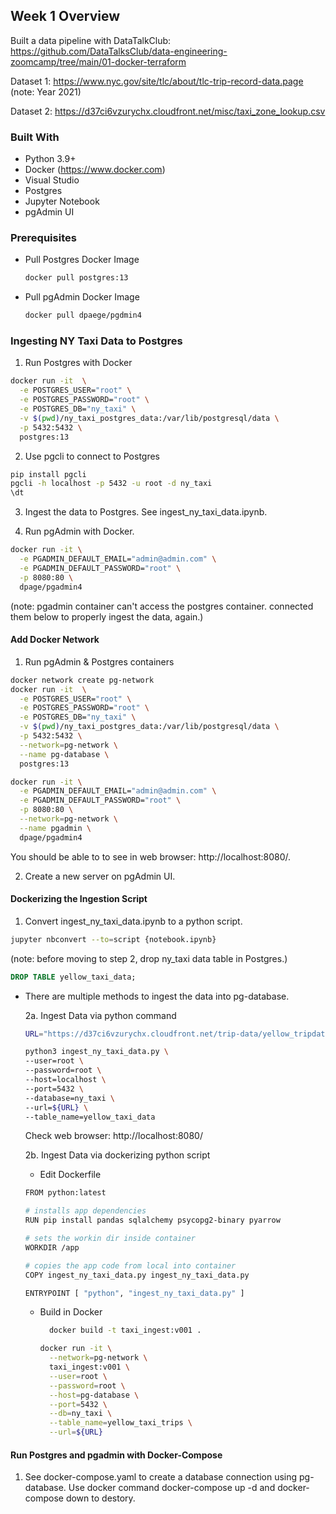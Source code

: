 ## Week 1 Overview
Built a data pipeline with DataTalkClub: https://github.com/DataTalksClub/data-engineering-zoomcamp/tree/main/01-docker-terraform

Dataset 1: https://www.nyc.gov/site/tlc/about/tlc-trip-record-data.page (note: Year 2021)

Dataset 2: https://d37ci6vzurychx.cloudfront.net/misc/taxi_zone_lookup.csv

### Built With
* Python 3.9+
* Docker (https://www.docker.com)
* Visual Studio
* Postgres
* Jupyter Notebook
* pgAdmin UI

### Prerequisites
* Pull Postgres Docker Image
  ```bash
  docker pull postgres:13
  ```
* Pull pgAdmin Docker Image 
  ```bash
  docker pull dpaege/pgdmin4
  ```
### Ingesting NY Taxi Data to Postgres
1. Run Postgres with Docker
```bash
docker run -it  \
  -e POSTGRES_USER="root" \
  -e POSTGRES_PASSWORD="root" \
  -e POSTGRES_DB="ny_taxi" \
  -v $(pwd)/ny_taxi_postgres_data:/var/lib/postgresql/data \
  -p 5432:5432 \
  postgres:13
```
2. Use pgcli to connect to Postgres
```bash
pip install pgcli
pgcli -h localhost -p 5432 -u root -d ny_taxi
\dt 
```
3. Ingest the data to Postgres. See ingest_ny_taxi_data.ipynb.

4. Run pgAdmin with Docker. 
```bash
docker run -it \
  -e PGADMIN_DEFAULT_EMAIL="admin@admin.com" \
  -e PGADMIN_DEFAULT_PASSWORD="root" \
  -p 8080:80 \
  dpage/pgadmin4
```

(note: pgadmin container can't access the postgres container. connected them below to properly ingest the data, again.)

#### Add Docker Network
1. Run pgAdmin & Postgres containers
```bash
docker network create pg-network
docker run -it  \
  -e POSTGRES_USER="root" \
  -e POSTGRES_PASSWORD="root" \
  -e POSTGRES_DB="ny_taxi" \
  -v $(pwd)/ny_taxi_postgres_data:/var/lib/postgresql/data \
  -p 5432:5432 \
  --network=pg-network \
  --name pg-database \
  postgres:13

docker run -it \
  -e PGADMIN_DEFAULT_EMAIL="admin@admin.com" \
  -e PGADMIN_DEFAULT_PASSWORD="root" \
  -p 8080:80 \
  --network=pg-network \
  --name pgadmin \
  dpage/pgadmin4
```
You should be able to to see in web browser: http://localhost:8080/.

2. Create a new server on pgAdmin UI.

#### Dockerizing the Ingestion Script
1. Convert ingest_ny_taxi_data.ipynb to a python script.
```bash
jupyter nbconvert --to=script {notebook.ipynb}
```

(note: before moving to step 2, drop ny_taxi data table in Postgres.)
```sql
DROP TABLE yellow_taxi_data;
```
* There are multiple methods to ingest the data into pg-database. 

  2a. Ingest Data via python command
    ```bash
    URL="https://d37ci6vzurychx.cloudfront.net/trip-data/yellow_tripdata_2021-01.parquet"

    python3 ingest_ny_taxi_data.py \
    --user=root \
    --password=root \
    --host=localhost \
    --port=5432 \
    --database=ny_taxi \
    --url=${URL} \
    --table_name=yellow_taxi_data
    ```
    Check web browser: http://localhost:8080/
  
  2b. Ingest Data via dockerizing python script
  * Edit Dockerfile
  ```bash
  FROM python:latest

  # installs app dependencies
  RUN pip install pandas sqlalchemy psycopg2-binary pyarrow

  # sets the workin dir inside container
  WORKDIR /app 

  # copies the app code from local into container
  COPY ingest_ny_taxi_data.py ingest_ny_taxi_data.py

  ENTRYPOINT [ "python", "ingest_ny_taxi_data.py" ]
  ```
  * Build in Docker
    ```bash
      docker build -t taxi_ingest:v001 .
    ```
    
    ```bash
    docker run -it \
      --network=pg-network \
      taxi_ingest:v001 \
      --user=root \
      --password=root \
      --host=pg-database \
      --port=5432 \
      --db=ny_taxi \
      --table_name=yellow_taxi_trips \
      --url=${URL}
    ```

#### Run Postgres and pgadmin with Docker-Compose
1. See docker-compose.yaml to create a database connection using pg-database. Use docker command docker-compose up -d and docker-compose down to destory.
   



